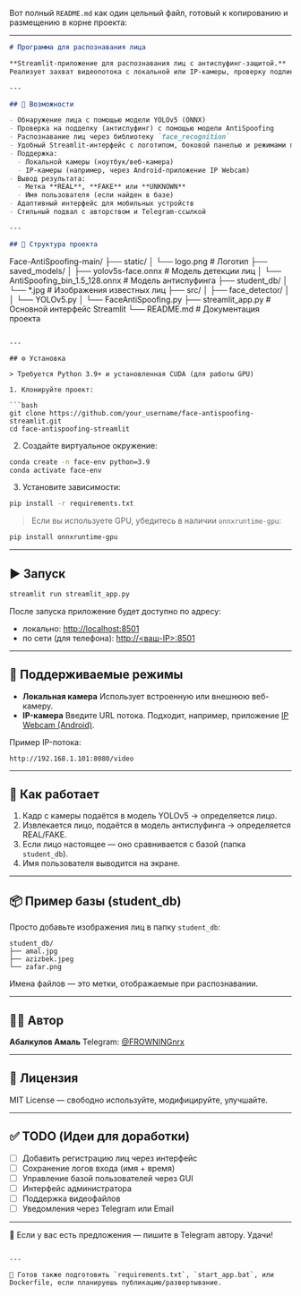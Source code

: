 Вот полный `README.md` как один цельный файл, готовый к копированию и размещению в корне проекта:

---

```markdown
# Программа для распознавания лица

**Streamlit-приложение для распознавания лиц с антиспуфинг-защитой.**  
Реализует захват видеопотока с локальной или IP-камеры, проверку подлинности лица и идентификацию пользователя на основе базы изображений.

---

## 🚀 Возможности

- Обнаружение лица с помощью модели YOLOv5 (ONNX)
- Проверка на подделку (антиспуфинг) с помощью модели AntiSpoofing
- Распознавание лиц через библиотеку `face_recognition`
- Удобный Streamlit-интерфейс с логотипом, боковой панелью и режимами подключения
- Поддержка:
  - Локальной камеры (ноутбук/веб-камера)
  - IP-камеры (например, через Android-приложение IP Webcam)
- Вывод результата:
  - Метка **REAL**, **FAKE** или **UNKNOWN**
  - Имя пользователя (если найден в базе)
- Адаптивный интерфейс для мобильных устройств
- Стильный подвал с авторством и Telegram-ссылкой

---

## 📁 Структура проекта

```

Face-AntiSpoofing-main/
├── static/
│   └── logo.png                 # Логотип
├── saved\_models/
│   ├── yolov5s-face.onnx        # Модель детекции лиц
│   └── AntiSpoofing\_bin\_1.5\_128.onnx  # Модель антиспуфинга
├── student\_db/
│   └── \*.jpg                    # Изображения известных лиц
├── src/
│   ├── face\_detector/
│   │   └── YOLOv5.py
│   └── FaceAntiSpoofing.py
├── streamlit\_app.py             # Основной интерфейс Streamlit
└── README.md                    # Документация проекта

````

---

## ⚙️ Установка

> Требуется Python 3.9+ и установленная CUDA (для работы GPU)

1. Клонируйте проект:

```bash
git clone https://github.com/your_username/face-antispoofing-streamlit.git
cd face-antispoofing-streamlit
````

2. Создайте виртуальное окружение:

```bash
conda create -n face-env python=3.9
conda activate face-env
```

3. Установите зависимости:

```bash
pip install -r requirements.txt
```

> Если вы используете GPU, убедитесь в наличии `onnxruntime-gpu`:

```bash
pip install onnxruntime-gpu
```

---

## ▶️ Запуск

```bash
streamlit run streamlit_app.py
```

После запуска приложение будет доступно по адресу:

* локально: [http://localhost:8501](http://localhost:8501)
* по сети (для телефона): [http://<ваш-IP>:8501](http://<ваш-IP>:8501)

---

## 📸 Поддерживаемые режимы

* **Локальная камера**
  Использует встроенную или внешнюю веб-камеру.
* **IP-камера**
  Введите URL потока. Подходит, например, приложение [IP Webcam (Android)](https://play.google.com/store/apps/details?id=com.pas.webcam).

Пример IP-потока:

```
http://192.168.1.101:8080/video
```

---

## 🧠 Как работает

1. Кадр с камеры подаётся в модель YOLOv5 → определяется лицо.
2. Извлекается лицо, подаётся в модель антиспуфинга → определяется REAL/FAKE.
3. Если лицо настоящее — оно сравнивается с базой (папка `student_db`).
4. Имя пользователя выводится на экране.

---

## 📦 Пример базы (student\_db)

Просто добавьте изображения лиц в папку `student_db`:

```
student_db/
├── amal.jpg
├── azizbek.jpeg
└── zafar.png
```

Имена файлов — это метки, отображаемые при распознавании.

---

## 🧑‍💻 Автор

**Абалкулов Амаль**
Telegram: [@FROWNINGnrx](https://t.me/FROWNINGnrx)

---

## 📄 Лицензия

MIT License — свободно используйте, модифицируйте, улучшайте.

---

## ✅ TODO (Идеи для доработки)

* [ ] Добавить регистрацию лиц через интерфейс
* [ ] Сохранение логов входа (имя + время)
* [ ] Управление базой пользователей через GUI
* [ ] Интерфейс администратора
* [ ] Поддержка видеофайлов
* [ ] Уведомления через Telegram или Email

---

💬 Если у вас есть предложения — пишите в Telegram автору. Удачи!

```

---

📌 Готов также подготовить `requirements.txt`, `start_app.bat`, или Dockerfile, если планируешь публикацию/развертывание.
```
